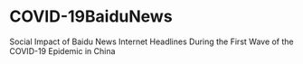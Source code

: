 # COVID-19BaiduNews
Social Impact of Baidu News Internet Headlines During the First Wave of the COVID-19 Epidemic in China
